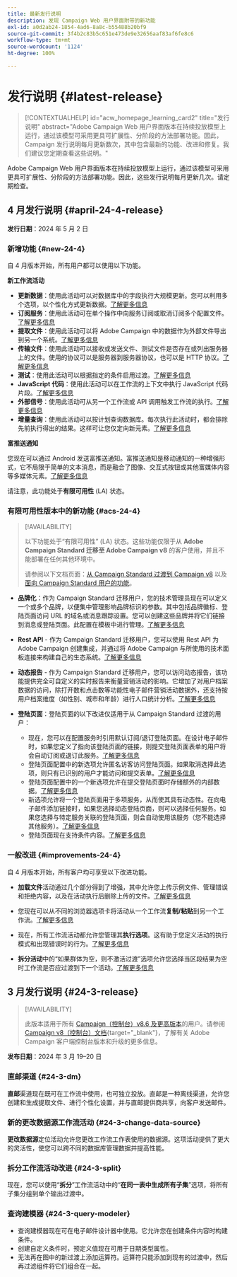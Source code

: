 ```yaml
---
title: 最新发行说明
description: 发现 Campaign Web 用户界面附带的新功能
exl-id: a0d2ab24-1854-4ad6-8a8c-b55488b20bf9
source-git-commit: 3f4b2c83b5c651e473de9e32656aaf83af6fe8c6
workflow-type: tm+mt
source-wordcount: '1124'
ht-degree: 100%

---
```


# 发行说明 {#latest-release}

>[!CONTEXTUALHELP]
>id="acw_homepage_learning_card2"
>title="发行说明"
>abstract="Adobe Campaign Web 用户界面版本在持续投放模型上运行，通过该模型可采用更具可扩展性、分阶段的方法部署功能。因此，Campaign 发行说明每月更新数次，其中包含最新的功能、改进和修复。我们建议您定期查看这些说明。"

<!--Last update: **March 19, 2024**-->

Adobe Campaign Web 用户界面版本在持续投放模型上运行，通过该模型可采用更具可扩展性、分阶段的方法部署功能。因此，这些发行说明每月更新几次。请定期检查。

## 4 月发行说明 {#april-24-4-release}

**发行日期**：2024 年 5 月 2 日

### 新增功能 {#new-24-4}

自 4 月版本开始，所有用户都可以使用以下功能。

**新工作流活动**

* **更新数据**：使用此活动可以对数据库中的字段执行大规模更新。您可以利用多个选项，以个性化方式更新数据。[了解更多信息](../workflows/activities/update-data.md)
* **订阅服务**：使用此活动可在单个操作中向服务订阅或取消订阅多个配置文件。[了解更多信息](../workflows/activities/subscription-services.md)
* **提取文件**：使用此活动可以将 Adobe Campaign 中的数据作为外部文件导出到另一个系统。[了解更多信息](../workflows/activities/extract-file.md)
* **传输文件**：使用此活动可以接收或发送文件、测试文件是否存在或列出服务器上的文件。使用的协议可以是服务器到服务器协议，也可以是 HTTP 协议。[了解更多信息](../workflows/activities/transfer-file.md)
* **测试**：使用此活动可以根据指定的条件启用过渡。[了解更多信息](../workflows/activities/test.md)
* **JavaScript 代码**：使用此活动可以在工作流的上下文中执行 JavaScript 代码片段。[了解更多信息](../workflows/activities/javascript-code.md)
* **外部信号**：使用此活动可从另一个工作流或 API 调用触发工作流的执行。[了解更多信息](../workflows/activities/external-signal.md)
* **增量查询**：使用此活动可以按计划查询数据库。每次执行此活动时，都会排除先前执行得出的结果。这样可让您仅定向新元素。[了解更多信息](../workflows/activities/incremental-query.md)

**富推送通知**

您现在可以通过 Android 发送富推送通知。富推送通知是移动通知的一种增强形式，它不局限于简单的文本消息，而是融合了图像、交互式按钮或其他富媒体内容等多媒体元素。[了解更多信息](../push/rich-push.md)

请注意，此功能处于&#x200B;**有限可用性** (LA) 状态。

<!--
* **Audit Trail**

The Audit trail feature constantly records a detailed log of actions and events taking place within the Adobe Campaign instance in real-time. It offers a convenient method to access a chronological record of data, addressing queries such as: the status of workflows, the latest individuals to modify them, or the activities performed by users within the instance.
-->

### 有限可用性版本中的新功能 {#acs-24-4}

>[!AVAILABILITY]
>
>以下功能处于“有限可用性” (LA) 状态。这些功能仅限于从 **Adobe Campaign Standard 迁移至 Adobe Campaign v8** 的客户使用，并且不能部署在任何其他环境中。
>
>请参阅以下文档页面：[从 Campaign Standard 过渡到 Campaign v8](../rn/acs-migration.md) 以及[面向 Campaign Standard 用户的功能](https://experienceleague.adobe.com/docs/experience-cloud/campaign/campaign-standard-migration-home.html)。

* **品牌化**：作为 Campaign Standard 迁移用户，您的技术管理员现在可以定义一个或多个品牌，以便集中管理影响品牌标识的参数。其中包括品牌徽标、登陆页面访问 URL 的域名或消息跟踪设置。您可以创建这些品牌并将它们链接到消息或登陆页面。此配置在模板中进行管理。[了解更多信息](https://experienceleague.adobe.com/docs/experience-cloud/campaign/branding/branding-gs.html?lang=zh-Hans)

* **Rest API** - 作为 Campaign Standard 迁移用户，您可以使用 Rest API 为 Adobe Campaign 创建集成，并通过将 Adobe Campaign 与所使用的技术面板连接来构建自己的生态系统。[了解更多信息](https://experienceleague.adobe.com/docs/experience-cloud/campaign/apis/get-started-apis.html?lang=zh-Hans)

* **动态报告** - 作为 Campaign Standard 迁移用户，您可以访问动态报告，该功能提供完全可自定义的实时报告来衡量营销活动的影响。它增加了对用户档案数据的访问，除打开数和点击数等功能性电子邮件营销活动数据外，还支持按用户档案维度（如性别、城市和年龄）进行人口统计分析。[了解更多信息](https://experienceleague.adobe.com/docs/experience-cloud/campaign/reporting/get-started-reporting.html)

* **登陆页面**：登陆页面的以下改进仅适用于从 Campaign Standard 过渡的用户：

   * 现在，您可以在配置服务时引用默认订阅/退订登陆页面。在设计电子邮件时，如果您定义了指向该登陆页面的链接，则提交登陆页面表单的用户将会自动订阅或退订此服务。[了解更多信息](../audience/manage-services.md#create-service)
   * 登陆页面配置中的新选项允许匿名访客访问登陆页面。如果取消选择此选项，则只有已识别的用户才能访问和提交表单。[了解更多信息](../landing-pages/create-lp.md#create-landing-page)
   * 登陆页面配置中的一个新选项允许在提交登陆页面时存储额外的内部数据。[了解更多信息](../landing-pages/create-lp.md#create-landing-page)
   * 新选项允许将一个登陆页面用于多项服务，从而使其具有动态性。在向电子邮件添加链接时，如果您选择动态登陆页面，则可以选择任何服务。如果您选择与特定服务关联的登陆页面，则会自动使用该服务（您不能选择其他服务）。[了解更多信息](../landing-pages/create-lp.md#define-actions-on-form-submission)
   * 登陆页面现在支持条件内容。[了解更多信息](../landing-pages/lp-content.md)

### 一般改进 {#improvements-24-4}

自 4 月版本开始，所有客户均可享受以下改进功能。
<!--**Workflow - Copy/Paste into another tab**: -->

* **加载文件**&#x200B;活动通过几个部分得到了增强，其中允许您上传示例文件、管理错误和拒绝内容，以及在活动执行后删除上传的文件。[了解更多信息](../workflows/activities/load-file.md)


* 您现在可以从不同的浏览器选项卡将活动从一个工作流&#x200B;**复制/粘贴**&#x200B;到另一个工作流。[了解更多信息](../workflows/orchestrate-activities.md#copy-activities-copy)

<!--**Workflow - Execution options**: -->

* 现在，所有工作流活动都允许您管理其&#x200B;**执行选项**。这有助于您定义活动的执行模式和出现错误时的行为。[了解更多信息](../workflows/orchestrate-activities.md#execution-options-execution)

<!-- **Workflow - Split Activity - Support Skipping Empty Transition**: -->

* **拆分活动**&#x200B;中的“如果群体为空，则不激活过渡”选项允许您选择当区段结果为空时工作流是否应过渡到下一个活动。[了解更多信息](../workflows/activities/split.md)

<!--* **Support of custom fields**
* **Custom fields** are additional attributes added to the out-of-the-box schemas through the Adobe Campaign console. In Campaign web user interface, these custom fields are now visible in various screens, for example the details of a profile or a test profile. In the web user interface, you cannot create custom fields, but you can now modify the way they display. [Read more](../administration/custom-fields.md)
-->

## 3 月发行说明 {#24-3-release}

>[!AVAILABILITY]
>
>此版本适用于所有 [Campaign（控制台）v8.6 及更高版本](https://experienceleague.adobe.com/docs/campaign/campaign-v8/releases/release-notes.html?lang=zh-Hans)的用户。请参阅 [Campaign v8（控制台）文档](https://experienceleague.adobe.com/docs/campaign/campaign-v8/releases/upgrades.html?lang=zh-Hans){target="_blank"}，了解有关 Adobe Campaign 客户端控制台版本和升级的更多信息。

**发布日期**：2024 年 3 月 19–20 日

### 直邮渠道 {#24-3-dm}

**直邮**&#x200B;渠道现在既可在工作流中使用，也可独立投放。直邮是一种离线渠道，允许您创建和生成提取文件、进行个性化设置，并与直邮提供商共享，向客户发送邮件。

### 新的更改数据源工作流活动 {#24-3-change-data-source}

**更改数据源**&#x200B;定位活动允许您更改工作流工作表使用的数据源。这项活动提供了更大的灵活性，使您可以跨不同的数据库管理数据并提高性能。

### 拆分工作流活动改进 {#24-3-split}

现在，您可以使用“**拆分**”工作流活动中的“**在同一表中生成所有子集**”选项，将所有子集分组到单个输出过渡中。

### 查询建模器 {#24-3-query-modeler}

* 查询建模器现在可在电子邮件设计器中使用。它允许您在创建条件内容时构建条件。
* 创建自定义条件时，预定义值现在可用于日期类型属性。
* 无法再在图中的新过渡上添加运算符。运算符只能添加到现有的过渡中，然后再过滤组件将它们组合在一起。
